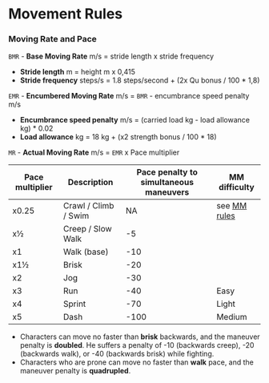 # Movement Rules
### Moving Rate and Pace
`BMR` - **Base Moving Rate** m/s = stride length x stride frequency
- **Stride length** m = height m x 0,415
- **Stride frequency** steps/s = 1.8 steps/second + (2x Qu bonus / 100 * 1,8)

`EMR` - **Encumbered Moving Rate** m/s = `BMR` - encumbrance speed penalty m/s
- **Encumbrance speed penalty** m/s = (carried load kg - load allowance kg) * 0.02
- **Load allowance** kg = 18 kg + (x2 strength bonus / 100 * 18)

`MR` - **Actual Moving Rate** m/s = `EMR` x Pace multiplier

Pace multiplier | Description | Pace penalty to simultaneous maneuvers | MM difficulty
--- | --- | --- | ---
x0.25 | Crawl / Climb / Swim | NA | see [MM rules](https://github.com/coprolit/rpg-rules/blob/master/moving-maneuver-difficulties.md)
x½ | Creep / Slow Walk | -5 |
x1 | Walk (base) | -10 |
x1½ | Brisk | -20 |
x2 | Jog | -30 |
x3 | Run | -40 | Easy
x4 | Sprint | -70 | Light
x5 | Dash | -100 | Medium

- Characters can move no faster than **brisk** backwards, and the maneuver penalty is **doubled**. He suffers a penalty of -10 (backwards creep), -20 (backwards walk), or -40 (backwards brisk) while fighting.
- Characters who are prone can move no faster than **walk** pace, and the maneuver penalty is **quadrupled**.
